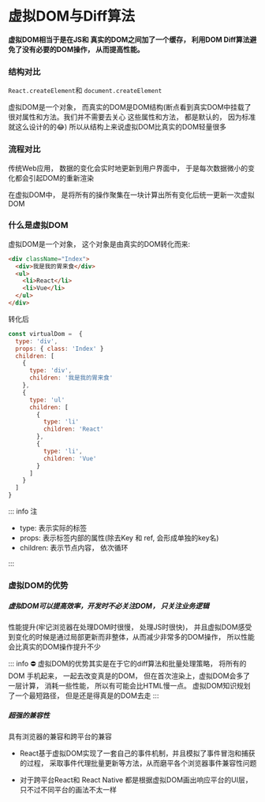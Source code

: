 # 虚拟DOM与Diff算法

**虚拟DOM相当于是在JS和 真实的DOM之间加了一个缓存， 利用DOM Diff算法避免了没有必要的DOM操作， 从而提高性能。**

### 结构对比

`React.createElement`和 `document.createElement`

虚拟DOM是一个对象， 而真实的DOM是DOM结构(断点看到真实DOM中挂载了很对属性和方法。我们并不需要去关心
这些属性和方法， 都是默认的， 因为标准就这么设计的的😂)
所以从结构上来说虚拟DOM比真实的DOM轻量很多

### 流程对比

传统Web应用， 数据的变化会实时地更新到用户界面中， 于是每次数据微小的变化都会引起DOM的重新渲染

在虚拟DOM中， 是将所有的操作聚集在一块计算出所有变化后统一更新一次虚拟DOM

### 什么是虚拟DOM

虚拟DOM是一个对象， 这个对象是由真实的DOM转化而来:

```html
<div className="Index">
  <div>我是我的胃来食</div>
  <ul>
    <li>React</li>
    <li>Vue</li>
  </ul>
</div>
```

转化后

```javascript
const virtualDom =  {
  type: 'div',
  props: { class: 'Index' }
  children: [
    {
      type: 'div',
      children: '我是我的胃来食'
    },
    {
      type: 'ul'
      children: [
        {
          type: 'li'
          children: 'React'
        },
        {
          type: 'li',
          children: 'Vue'
        }
      ]
    }
  ]
}
```

::: info 注

- type: 表示实际的标签
- props: 表示标签内部的属性(除去Key 和 ref, 会形成单独的key名)
- children: 表示节点内容， 依次循环

:::

### 虚拟DOM的优势

##### 虚拟DOM可以提高效率，开发时不必关注DOM， 只关注业务逻辑

性能提升(牢记浏览器在处理DOM时很慢， 处理JS时很快)， 并且虚拟DOM感受到变化的时候是通过局部更新而非整体，从而减少非常多的DOM操作， 所以性能会比真实的DOM操作提升不少

::: info ⛔
虚拟DOM的优势其实是在于它的diff算法和批量处理策略， 将所有的DOM 手机起来， 一起去改变真是的DOM， 但在首次渲染上，虚拟DOM会多了一层计算， 消耗一些性能， 所以有可能会比HTML慢一点。
虚拟DOM知识规划了一个最短路径， 但是还是得真是的DOM去走
:::

##### 超强的兼容性

具有浏览器的兼容和跨平台的兼容

- React基于虚拟DOM实现了一套自己的事件机制，并且模拟了事件冒泡和捕获的过程， 采取事件代理批量更新等方法，从而磨平各个浏览器事件兼容性问题

- 对于跨平台React和 React Native 都是根据虚拟DOM画出响应平台的UI层， 只不过不同平台的画法不太一样
